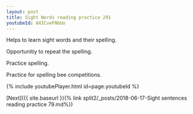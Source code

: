 ```yaml
---
layout: post
title: Sight Words reading practice 291
youtubeId: AXICveFNbUo
---
```

 
 
Helps to learn sight words and their spelling.

Opportunitiy to repeat the spelling. 

Practice spelling. 
 
Practice for spelling bee competitions. 
 
{% include youtubePlayer.html id=page.youtubeId %}
 
 

[Next]({{ site.baseurl }}{% link  split2/_posts/2018-06-17-Sight sentences reading practice 79.md%})
 
